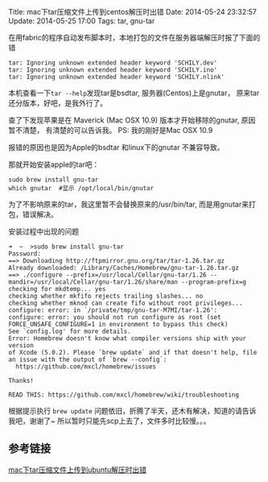Title: mac下tar压缩文件上传到centos解压时出错
Date: 2014-05-24 23:32:57
Update: 2014-05-25 17:00
Tags: tar, gnu-tar

在用fabric的程序自动发布脚本时，本地打包的文件在服务器端解压时报了下面的错

    tar: Ignoring unknown extended header keyword 'SCHILY.dev'
    tar: Ignoring unknown extended header keyword 'SCHILY.ino'
    tar: Ignoring unknown extended header keyword 'SCHILY.nlink'

本机查看一下`tar --help`发现tar是bsdtar, 服务器(Centos)上是gnutar，
原来tar还分版本，好吧，是我外行了。

查了下发现苹果是在 Maverick (Mac OSX 10.9) 版本才开始移除的gnutar, 原因暂不清楚，
有清楚的可以告诉我。
PS: 我的刚好是Mac OSX 10.9

报错的原因也是因为Apple的bsdtar 和linux下的gnutar 不兼容导致。

那就开始安装apple的tar吧：

    sudo brew install gnu-tar
    which gnutar  #显示 /opt/local/bin/gnutar

为了不影响原来的tar，我这里暂不会替换原来的/usr/bin/tar, 而是用gnutar来打包，错误解决。

安装过程中出现的问题

    ➜  ~  >sudo brew install gnu-tar
    Password:
    ==> Downloading http://ftpmirror.gnu.org/tar/tar-1.26.tar.gz
    Already downloaded: /Library/Caches/Homebrew/gnu-tar-1.26.tar.gz
    ==> ./configure --prefix=/usr/local/Cellar/gnu-tar/1.26 --mandir=/usr/local/Cellar/gnu-tar/1.26/share/man --program-prefix=g
    checking for mkdtemp... yes
    checking whether mkfifo rejects trailing slashes... no
    checking whether mknod can create fifo without root privileges... configure: error: in `/private/tmp/gnu-tar-M7MI/tar-1.26':
    configure: error: you should not run configure as root (set FORCE_UNSAFE_CONFIGURE=1 in environment to bypass this check)
    See `config.log' for more details.
    Error: Homebrew doesn't know what compiler versions ship with your version
    of Xcode (5.0.2). Please `brew update` and if that doesn't help, file
    an issue with the output of `brew --config`:
      https://github.com/mxcl/homebrew/issues

    Thanks!

    READ THIS: https://github.com/mxcl/homebrew/wiki/troubleshooting

根据提示执行 `brew update` 问题依旧，折腾了半天，还木有解决，知道的请告诉我吧，谢谢了~
所以暂时只能先scp上去了，文件多时比较慢。。。


## 参考链接

[mac下tar压缩文件上传到ubuntu解压时出错](http://jser.me/2012/11/18/mac%E4%B8%8Btar%E5%8E%8B%E7%BC%A9%E6%96%87%E4%BB%B6%E4%B8%8A%E4%BC%A0%E5%88%B0ubuntu%E8%A7%A3%E5%8E%8B%E6%97%B6%E5%87%BA%E9%94%99.html)
